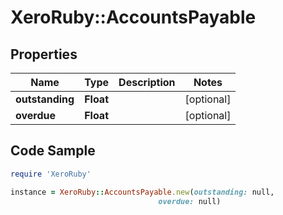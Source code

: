 # XeroRuby::AccountsPayable

## Properties

Name | Type | Description | Notes
------------ | ------------- | ------------- | -------------
**outstanding** | **Float** |  | [optional] 
**overdue** | **Float** |  | [optional] 

## Code Sample

```ruby
require 'XeroRuby'

instance = XeroRuby::AccountsPayable.new(outstanding: null,
                                 overdue: null)
```


